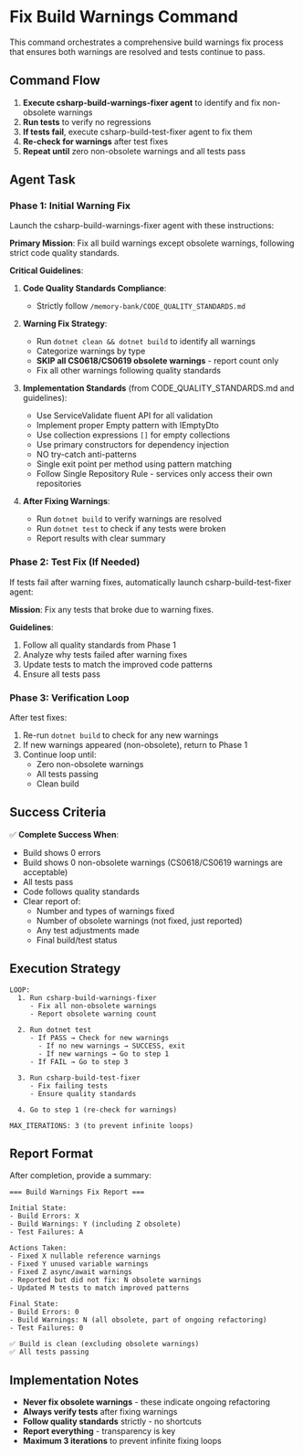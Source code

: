 # Fix Build Warnings Command

This command orchestrates a comprehensive build warnings fix process that ensures both warnings are resolved and tests continue to pass.

## Command Flow

1. **Execute csharp-build-warnings-fixer agent** to identify and fix non-obsolete warnings
2. **Run tests** to verify no regressions
3. **If tests fail**, execute csharp-build-test-fixer agent to fix them
4. **Re-check for warnings** after test fixes
5. **Repeat until** zero non-obsolete warnings and all tests pass

## Agent Task

### Phase 1: Initial Warning Fix

Launch the csharp-build-warnings-fixer agent with these instructions:

**Primary Mission**: Fix all build warnings except obsolete warnings, following strict code quality standards.

**Critical Guidelines**:
1. **Code Quality Standards Compliance**: 
   - Strictly follow `/memory-bank/CODE_QUALITY_STANDARDS.md`
   
2. **Warning Fix Strategy**:
   - Run `dotnet clean && dotnet build` to identify all warnings
   - Categorize warnings by type
   - **SKIP all CS0618/CS0619 obsolete warnings** - report count only
   - Fix all other warnings following quality standards
   
3. **Implementation Standards** (from CODE_QUALITY_STANDARDS.md and guidelines):
   - Use ServiceValidate fluent API for all validation
   - Implement proper Empty pattern with IEmptyDto<T>
   - Use collection expressions `[]` for empty collections
   - Use primary constructors for dependency injection
   - NO try-catch anti-patterns
   - Single exit point per method using pattern matching
   - Follow Single Repository Rule - services only access their own repositories

4. **After Fixing Warnings**:
   - Run `dotnet build` to verify warnings are resolved
   - Run `dotnet test` to check if any tests were broken
   - Report results with clear summary

### Phase 2: Test Fix (If Needed)

If tests fail after warning fixes, automatically launch csharp-build-test-fixer agent:

**Mission**: Fix any tests that broke due to warning fixes.

**Guidelines**:
1. Follow all quality standards from Phase 1
2. Analyze why tests failed after warning fixes
3. Update tests to match the improved code patterns
4. Ensure all tests pass

### Phase 3: Verification Loop

After test fixes:
1. Re-run `dotnet build` to check for any new warnings
2. If new warnings appeared (non-obsolete), return to Phase 1
3. Continue loop until:
   - Zero non-obsolete warnings
   - All tests passing
   - Clean build

## Success Criteria

✅ **Complete Success When**:
- Build shows 0 errors
- Build shows 0 non-obsolete warnings (CS0618/CS0619 warnings are acceptable)
- All tests pass
- Code follows quality standards
- Clear report of:
  - Number and types of warnings fixed
  - Number of obsolete warnings (not fixed, just reported)
  - Any test adjustments made
  - Final build/test status

## Execution Strategy

```
LOOP:
  1. Run csharp-build-warnings-fixer
     - Fix all non-obsolete warnings
     - Report obsolete warning count
  
  2. Run dotnet test
     - If PASS → Check for new warnings
       - If no new warnings → SUCCESS, exit
       - If new warnings → Go to step 1
     - If FAIL → Go to step 3
  
  3. Run csharp-build-test-fixer
     - Fix failing tests
     - Ensure quality standards
  
  4. Go to step 1 (re-check for warnings)
  
MAX_ITERATIONS: 3 (to prevent infinite loops)
```

## Report Format

After completion, provide a summary:

```
=== Build Warnings Fix Report ===

Initial State:
- Build Errors: X
- Build Warnings: Y (including Z obsolete)
- Test Failures: A

Actions Taken:
- Fixed X nullable reference warnings
- Fixed Y unused variable warnings
- Fixed Z async/await warnings
- Reported but did not fix: N obsolete warnings
- Updated M tests to match improved patterns

Final State:
- Build Errors: 0
- Build Warnings: N (all obsolete, part of ongoing refactoring)
- Test Failures: 0

✅ Build is clean (excluding obsolete warnings)
✅ All tests passing
```

## Implementation Notes

- **Never fix obsolete warnings** - these indicate ongoing refactoring
- **Always verify tests** after fixing warnings
- **Follow quality standards** strictly - no shortcuts
- **Report everything** - transparency is key
- **Maximum 3 iterations** to prevent infinite fixing loops